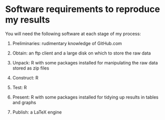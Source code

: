 # Software requirements to reproduce my results

You will need the following software at each stage of my process:

1. Preliminaries: rudimentary knowledge of GitHub.com

2. Obtain: an ftp client and a large disk on which to store the raw data

3. Unpack: R with some packages installed for manipulating the raw data stored as zip files

4. Construct: R

5. Test: R

6. Present: R with some packages installed for tidying up results in tables and graphs

7. Publish: a LaTeX engine
